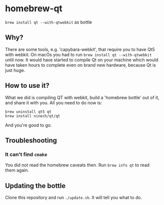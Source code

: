 # homebrew-qt
`brew install qt --with-qtwebkit` as bottle

## Why?

There are some tools, e.g. 'capybara-webkit', that require you to have Qt5 with webkit.
On macOs you had to run `brew install qt --with-qtwebkit` until now.
It would have started to compile Qt on your machine which would have taken hours to complete
even on brand new hardware, because Qt is just huge.

## How to use it?

What we did is compiling QT with webkit, build a 'homebrew bottle' out of it, and share it with you.
All you need to do now is:

    brew uninstall qt5 qt
    brew install ninech/qt/qt

And you're good to go.

## Troubleshooting

### It can't find `cmake`

You did not read the homebrew caveats then. Run `brew info qt` to read them again.

## Updating the bottle

Clone this repository and run `./update.sh`.
It will tell you what to do.
